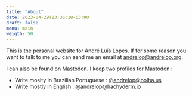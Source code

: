 ```yaml
---
title: "About"
date: 2023-04-29T23:36:18-03:00
draft: false
menu: main
weigth: 50
---
```


This is the personal website for André Luís Lopes.
If for some reason you want to talk to me you can send me an email at andrelop@andrelop.org.

I can also be found on Mastodon. I keep two profiles for Mastodon :

* Write moslty in Brazilian Portuguese : [@andrelop@bolha.us](https://bolha.us/@andrelop)
* Write mostly in English : [@andrelop@hachyderm.io ](https://hachyderm.io/@andrelop)
